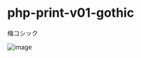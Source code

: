 # php-print-v01-gothic

梅コシック

![image](https://user-images.githubusercontent.com/1501327/162555261-51b807b6-94ec-407e-ac26-50b9e1116fe5.png)
